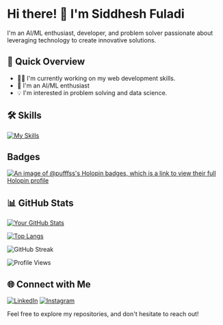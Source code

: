 # Hi there! 👋 I'm Siddhesh Fuladi
 
I'm an AI/ML enthusiast, developer, and problem solver passionate about leveraging technology to create innovative solutions.
 
## 🚀 Quick Overview
 
- 👨‍💻 I'm currently working on my web development skills.
- 🌱 I'm an AI/ML enthusiast
- 💡 I'm interested in problem solving and data science.
 
## 🛠️ Skills
[![My Skills](https://skillicons.dev/icons?i=c,cpp,css,html,java,js,latex,md,php,py,r,aws,azure,docker,firebase,netlify,heroku,vercel,bootstrap,express,flask,laravel,nextjs,nodejs,react,redux,tailwind,threejs,vue,vite,blender,cloudflare,figma,git,matlab,mongodb,mysql)](https://skillicons.dev)

 
## Badges
[![An image of @pufffss's Holopin badges, which is a link to view their full Holopin profile](https://holopin.me/pufffss)](https://holopin.io/@pufffss)

 
## 📊 GitHub Stats
 
[![Your GitHub Stats](https://github-readme-stats.vercel.app/api?username=Pufffss&show_icons=true&count_private=true&hide=contribs,prs&theme=radical)](https://github.com/Pufffss)
 
[![Top Langs](https://github-readme-stats.vercel.app/api/top-langs/?username=Pufffss&layout=compact&theme=radical)](https://github.com/Pufffss)
 

![GitHub Streak](https://github-readme-streak-stats.herokuapp.com/?user=Pufffss&theme=radical)

![Profile Views](https://komarev.com/ghpvc/?username=Pufffss)
## 🌐 Connect with Me
 
[![LinkedIn](https://img.shields.io/badge/LinkedIn-Connect-blue)](https://www.linkedin.com/in/siddhesh-fuladi-514a65236/)
[![Instagram](https://img.shields.io/badge/Instagram-Follow-E4405F)](https://www.instagram.com/siddheshfuladi/)
 
Feel free to explore my repositories, and don't hesitate to reach out!
